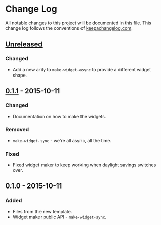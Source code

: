 # Change Log
All notable changes to this project will be documented in this file. This change log follows the conventions of [keepachangelog.com](http://keepachangelog.com/).

## [Unreleased][unreleased]
### Changed
- Add a new arity to `make-widget-async` to provide a different widget shape.

## [0.1.1] - 2015-10-11
### Changed
- Documentation on how to make the widgets.

### Removed
- `make-widget-sync` - we're all async, all the time.

### Fixed
- Fixed widget maker to keep working when daylight savings switches over.

## 0.1.0 - 2015-10-11
### Added
- Files from the new template.
- Widget maker public API - `make-widget-sync`.

[unreleased]: https://github.com/your-name/euler1/compare/0.1.1...HEAD
[0.1.1]: https://github.com/your-name/euler1/compare/0.1.0...0.1.1
